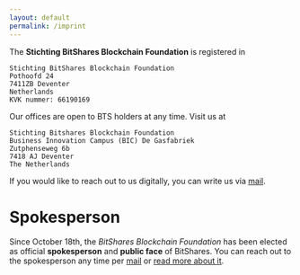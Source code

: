 ```yaml
---
layout: default
permalink: /imprint
---
```


The **Stichting BitShares Blockchain Foundation** is registered in 

    Stichting BitShares Blockchain Foundation
    Pothoofd 24
    7411ZB Deventer
    Netherlands
    KVK nummer: 66190169

Our offices are open to BTS holders at any time. Visit us at

    Stichting Bitshares Blockchain Foundation
    Business Innovation Campus (BIC) De Gasfabriek
    Zutphenseweg 6b
    7418 AJ Deventer
    The Netherlands

If you would like to reach out to us digitally, you can write us via
[mail](mailto:info@bitshares.foundation).

# Spokesperson

Since October 18th, the *BitShares Blockchain Foundation* has been elected as
official **spokesperson** and **public face** of BitShares. You can reach out
to the spokesperson any time per
[mail](mailto:spokesperson@bitshares.foundation) or [read more about
it](/spokesperson).
